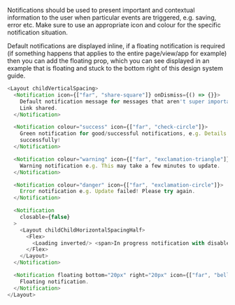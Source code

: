 Notifications should be used to present important and contextual information to the user when particular events are triggered, e.g. saving, error etc. Make sure to use an appropriate icon and colour for the specific notification situation.

Default notifications are displayed inline, if a floating notification is required (if something happens that applies to the entire page/view/app for example) then you can add the floating prop, which you can see displayed in an example that is floating and stuck to the bottom right of this design system guide.

```js
<Layout childVerticalSpacing>
  <Notification icon={["far", "share-square"]} onDismiss={() => {}}>
    Default notification message for messages that aren't super important, e.g.
    Link shared.
  </Notification>

  <Notification colour="success" icon={["far", "check-circle"]}>
    Green notification for good/successful notifications, e.g. Details updated
    successfully!
  </Notification>

  <Notification colour="warning" icon={["far", "exclamation-triangle"]}>
    Warning notification e.g. This may take a few minutes to update.
  </Notification>

  <Notification colour="danger" icon={["far", "exclamation-circle"]}>
    Error notification e.g. Update failed! Please try again.
  </Notification>

  <Notification
    closable={false}
  >
    <Layout childChildHorizontalSpacingHalf>
      <Flex>
        <Loading inverted/> <span>In progress notification with disabled close. E.g. Importing data...</span>
      </Flex>
    </Layout>
  </Notification>

  <Notification floating bottom="20px" right="20px" icon={["far", "bell"]}>
    Floating notification.
  </Notification>
</Layout>
```
